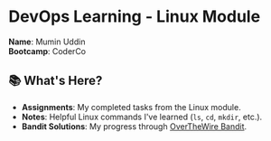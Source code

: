 # DevOps Learning - Linux Module  
**Name**: Mumin Uddin  
**Bootcamp**: CoderCo

## 📚 What's Here?  
- **Assignments**: My completed tasks from the Linux module.  
- **Notes**: Helpful Linux commands I've learned (`ls`, `cd`, `mkdir`, etc.).  
- **Bandit Solutions**: My progress through [OverTheWire Bandit](https://overthewire.org/wargames/bandit/).
